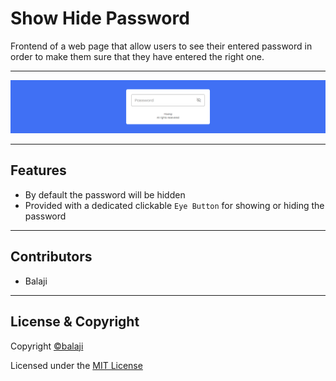 # Show Hide Password
Frontend of a web page that allow users to see their entered password in order to make them sure that they have entered the right one.

---

<p align="center">
<img src="images/overview.png">
</p>

---
## Features
- By default the password will be hidden
- Provided with a dedicated clickable ```Eye Button``` for showing or hiding the password

---

## Contributors

- Balaji

---

## License & Copyright

Copyright [©balaji](https://github.com/balajirai)

Licensed under the [MIT License](LICENSE)
